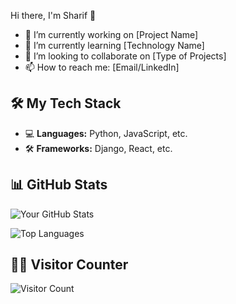Hi there, I'm Sharif 👋

- 🔭 I’m currently working on [Project Name]
- 🌱 I’m currently learning [Technology Name]
- 👯 I’m looking to collaborate on [Type of Projects]
- 📫 How to reach me: [Email/LinkedIn]

## 🛠️ My Tech Stack

- 💻 **Languages:** Python, JavaScript, etc.
- 🛠️ **Frameworks:** Django, React, etc.

## 📊 GitHub Stats

![Your GitHub Stats](https://github-readme-stats.vercel.app/api?username=yourusername&show_icons=true&theme=radical)

![Top Languages](https://github-readme-stats.vercel.app/api/top-langs/?username=yourusername&layout=compact&theme=radical)

## 🧑‍💻 Visitor Counter

![Visitor Count](https://komarev.com/ghpvc/?username=yourusername&color=brightgreen)

